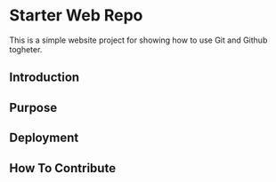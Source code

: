 # Starter Web Repo

This is a simple website project for showing how to use Git and Github togheter.

## Introduction

## Purpose

## Deployment

## How To Contribute